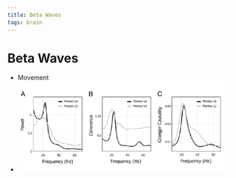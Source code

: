 ```yaml
---
title: Beta Waves
tags: brain
---
```


# Beta Waves
- Movement
- ![im](assets/Pasted%20Image%2020220502161106.png)
































































